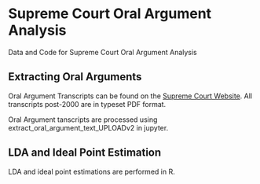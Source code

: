 # Supreme Court Oral Argument Analysis
Data and Code for Supreme Court Oral Argument Analysis 

## Extracting Oral Arguments
Oral Argument Transcripts can be found on the [Supreme Court Website](https://www.supremecourt.gov/oral_arguments/argument_transcript/). All transcripts post-2000 are in typeset PDF format. 

Oral Argument tanscripts are processed using extract_oral_argument_text_UPLOADv2 in jupyter. 

## LDA and Ideal Point Estimation
LDA and ideal point estimations are performed in R. 




